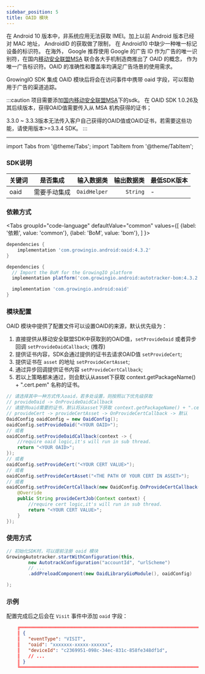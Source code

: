```yaml
---
sidebar_position: 5
title: OAID 模块
---
```


在 Android 10 版本中，非系统应用无法获取 IMEI。加上以前 Android 版本已经对 MAC 地址， AndroidID 的获取做了限制， 在 Android10 中缺少一种唯一标记设备的标识符。 在海外， Google 推荐使用 Google 的广告 ID 作为广告的唯一识别符，在国内[移动安全联盟MSA](http://www.msa-alliance.cn/col.jsp?id=120) 联合各大手机制造商推出了 OAID 的概念， 作为唯一广告标识符。OAID 的准确性和覆盖率均满足广告场景的使用需求。

GrowingIO SDK 集成 OAID 模块后将会在访问事件中携带 oaid 字段，可以帮助用于广告的渠道追踪。

:::caution
项目需要添加[国内移动安全联盟MSA](http://www.msa-alliance.cn/col.jsp?id=120)下的sdk。
在 OAID SDK 1.0.26及其后续版本，获得OAID值需要传入从 MSA 机构获得的证书；

3.3.0 ~ 3.3.3版本无法传入客户自己获得的OAID值或OAID证书，若需要这些功能，请使用版本>=3.3.4 SDK。
:::

--------
import Tabs from '@theme/Tabs';
import TabItem from '@theme/TabItem';

### SDK说明
| 关键词   | 是否集成|  输入数据类 | 输出数据类 | 最低SDK版本 |
| :------- | :------:   | --:|  ---:| :---|
| oaid  | 需要手动集成 | `OaidHelper` | `String` | - |

### 依赖方式
<Tabs
  groupId="code-language"
  defaultValue="common"
  values={[
    {label: '依赖', value: 'common'},
    {label: 'BoM', value: 'bom'},
  ]
}>

<TabItem value="common">

```groovy
dependencies {
	implementation 'com.growingio.android:oaid:4.3.2'
}
```
</TabItem>

<TabItem value="bom">

```groovy
dependencies {
  // Import the BoM for the GrowingIO platform
  implementation platform('com.growingio.android:autotracker-bom:4.3.2')

  implementation 'com.growingio.android:oaid'
}
```

</TabItem>
</Tabs>

### 模块配置
OAID 模块中提供了配置文件可以设置OAID的来源，默认优先级为：
1. 直接提供从移动安全联盟SDK中获取到的OAID值，`setProvideOaid` 或者异步回调 `setProvideOaidCallback`; (推荐)
2. 提供证书内容，SDK会通过提供的证书去请求OAID值 `setProvideCert`;
3. 提供证书在 `asset` 的地址 `setProvideCertAsset`;
4. 通过异步回调提供证书内容 `setProvideCertCallback`;
5. 若以上策略都未通过，则会默认从asset下获取 context.getPackageName() + ".cert.pem" 名称的证书。

```java
// 请选择其中一种方式传入oaid，若多处设置，则按照以下优先级获取
// provideOaid -> OnProvideOaidCallback
// 请提供oaid需要的证书，默认将从asset下获取 context.getPackageName() + ".cert.pem" 名称的证书。若多处设置，则按照以下优先级获取
// provideCert -> provideCertAsset -> OnProvideCertCallback -> 默认
OaidConfig oaidConfig = new OaidConfig();
oaidConfig.setProvideOaid("<YOUR OAID>");
// 或者
oaidConfig.setProvideOaidCallback(context -> {
    //require oaid logic,it's will run in sub thread.
    return "<YOUR OAID>";
});
// 或者
oaidConfig.setProvideCert("<YOUR CERT VALUE>");
// 或者
oaidConfig.setProvideCertAsset("<THE PATH OF YOUR CERT IN ASSET>");
// 或者
oaidConfig.setProvideCertCallback(new OaidConfig.OnProvideCertCallback() {
    @Override
    public String provideCertJob(Context context) {
        //require cert logic,it's will run in sub thread.
        return "<YOUR CERT VALUE>";
    }
});
```

### 使用方式

```java
// 初始化SDK时，可以提前注册 oaid 模块
GrowingAutotracker.startWithConfiguration(this,
        new AutotrackConfiguration("accountId", "urlScheme")
        // ...
        .addPreloadComponent(new OaidLibraryGioModule(), oaidConfig)

);
```

### 示例
配置完成后之后会在 `Visit` 事件中添加 `oaid` 字段：

```json
    ╔═══════════════════════════════════════════════════════════════════════════════════════
    ║ {
    ║   "eventType": "VISIT",
    ║   "oaid": "xxxxxxx-xxxxx-xxxxxx",
    ║   "deviceId": "c2369951-098c-34ec-831c-858fe348df1d",
    ║   // ...
    ║ }
    ╚═══════════════════════════════════════════════════════════════════════════════════════
```
